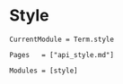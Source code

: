 # Style
```@meta
CurrentModule = Term.style
```


```@index
Pages   = ["api_style.md"]
```

```@autodocs
Modules = [style]
```